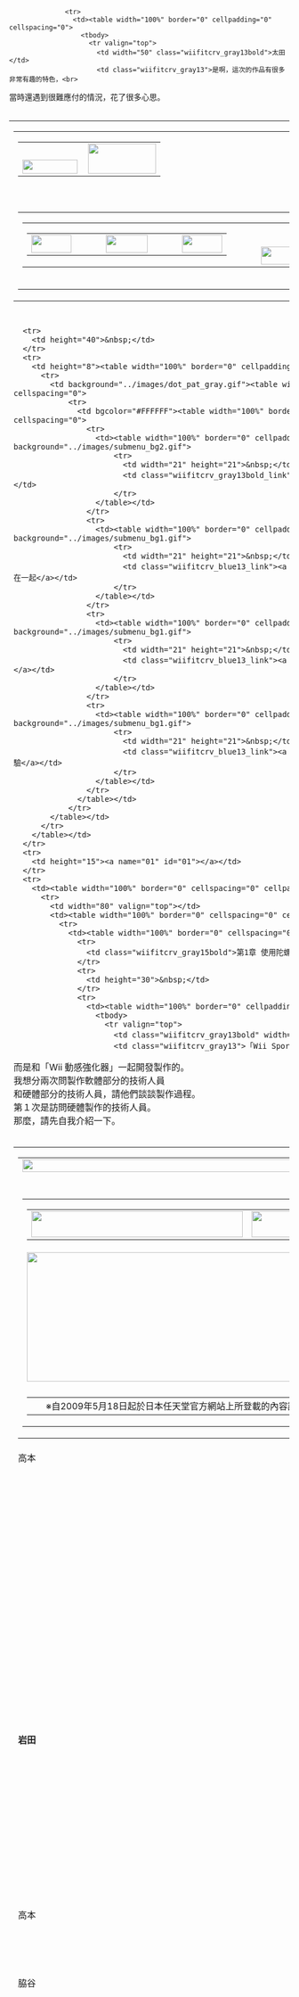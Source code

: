 ﻿<html>
<head>
<meta http-equiv="Content-Type" content="text/html; charset=utf-8">
<title>社長提問『Wii動感強化器』</title>
<style type="text/css">

<!--
body {
	background-image: url();
	margin-left: 0px;
	margin-top: 0px;
	margin-right: 0px;
	margin-bottom: 0px;
}
-->
</style>

<link href="../nintendo.css" rel="stylesheet" type="text/css">
<link rel="short icon" href="../images/nintendo.png">
<link rel="icon" href="../images/nintendo.png" type="image/ico">

<script src="../Scripts/AC_RunActiveContent.js" type="text/javascript"></script>
<script type="text/javascript" src="../Scripts/alttxt.js"></script> 
<style type="text/css"> 
<!-- 
.navtext { 
width:80px; 
font-family: Arial, Helvetica, sans-serif;
font-size:11px; 
border: 1px solid #eaeaea; 
background-color:#ffffff; 
color:#666; 
}
--> 
</style> 
<script type="text/javascript">
<!--
function MM_preloadImages() { //v3.0
  var d=document; if(d.images){ if(!d.MM_p) d.MM_p=new Array();
    var i,j=d.MM_p.length,a=MM_preloadImages.arguments; for(i=0; i<a.length; i++)
    if (a[i].indexOf("#")!=0){ d.MM_p[j]=new Image; d.MM_p[j++].src=a[i];}}
}
//-->
</script>
<script src="../urchin.js" type="text/javascript"></script>
<script type="text/javascript">
    urchinTracker();
</script>

</head>

<body>
<a name="TOP"></a>
<table width="760" height="100%" border="0" align="center" cellpadding="0" cellspacing="0">
  <tr>
    <td valign="top"><table width="100%" border="0" cellspacing="0" cellpadding="0">
      <tr>
        <td><table width="760" border="0" align="center" cellpadding="0" cellspacing="0">
          <tr>
            <td width="99" valign="bottom"><a href="../index.html"><img src="../images/nintendo_logo.gif" width="99" height="25" border="0"></a></td>
            <td><a href="../wii/wii_index.html"><img src="../images/wii_index_04.gif" alt="" width="122" height="54" align="right" border="0"></a></td>
          </tr>
        </table></td>
        </tr>
      <tr>
        <td height="20">&nbsp;</td>
      </tr>
      <tr>
        <td><table width="100%" border="0" cellspacing="0" cellpadding="0">
          <tr>
            <td><table width="100%" border="0" cellspacing="0" cellpadding="0">
                <tr>
                  <td align="right"><table border="0" cellspacing="0" cellpadding="0">
                      <tr>
                        <td valign="top"><a href="../wii/wii_console.html"><img src="../images/wii_index_09.gif" width="72" height="32" border="0"></a></td>
                        <td width="30" valign="top">&nbsp;</td>
                        <td valign="top"><a href="../wii/wii_software.html"><img src="../images/wii_index_11.gif" width="75" height="32" border="0"></a></td>
                        <td width="30" valign="top">&nbsp;</td>
                        <td valign="top"><a href="../wii/wii_channel.html"><img src="../images/wii_index_13.gif" width="72" height="32" border="0"></a></td>
                      </tr>
                  </table></td>
                  <td width="30">&nbsp;</td>
                  <td width="122" valign="bottom"><a href="../ds/ds_index.html"><img src="../images/wii_index_15.gif" width="122" height="32" border="0"></a></td>
                </tr>
            </table></td>
          </tr>
          <tr>
            <td height="19" background="../images/wii_index_16.gif"></td>
          </tr>
        </table></td>
        </tr>
    </table></td>
  </tr>
  <tr>
    <td height="10" valign="top"></td>
  </tr>
  <tr>
    <td valign="top"><table width="100%" border="0" cellspacing="0" cellpadding="0">
      <tr>
        <td><table width="100%" border="0" cellspacing="0" cellpadding="0">
          <tr>
            <td><img src="../images/wsr_interview_title.gif" width="570" height="23"></td>
          </tr>
          <tr>
            <td>&nbsp;</td>
          </tr>
          <tr>
            <td><table width="100%" border="0" cellspacing="0" cellpadding="0">
                <tr>
                  <td><table width="100%" border="0" cellspacing="0" cellpadding="0">
                      <tr>
                        <td><a href="wsr_interview_01.html"><img src="../images/wsr_mp_on.gif" width="380" height="47" border="0"></a></td>
                        <td><a href="wsr_interview_05.html" onmouseout="MM_swapImgRestore()" onmouseover="MM_swapImage('Image22','','../images/wsr_wsr_over.gif',1)"><img src="../images/wsr_wsr_non.gif" name="Image22" width="380" height="47" border="0"></a></td>
                      </tr>
                  </table></td>
                </tr>
                <tr>
                  <td height="5"><img src="../images/wsr_interview_title_1.jpg" width="760" height="232"></td>
                </tr>
                <tr>
                  <td height="5"></td>
                </tr>
                <tr>
                  <td><table width="100%" border="0" cellspacing="0" cellpadding="0">
                      <tr>
                        <td width="10">&nbsp;</td>
                        <td align="right" class="blue11">※自2009年5月18日起於日本任天堂官方網站上所登載的內容譯文。</td>
                        <td width="10">&nbsp;</td>
                      </tr>
                  </table></td>
                </tr>
            </table></td>
          </tr>
        </table></td>
      </tr>
      
      <tr>
        <td height="40">&nbsp;</td>
      </tr>
      <tr>
        <td height="8"><table width="100%" border="0" cellpadding="1" cellspacing="0">
          <tr>
            <td background="../images/dot_pat_gray.gif"><table width="100%" border="0" cellpadding="20" cellspacing="0">
                <tr>
                  <td bgcolor="#FFFFFF"><table width="100%" border="0" align="center" cellpadding="0" cellspacing="0">
                    <tr>
                      <td><table width="100%" border="0" cellpadding="0" cellspacing="0" background="../images/submenu_bg2.gif">
                          <tr>
                            <td width="21" height="21">&nbsp;</td>
                            <td class="wiifitcrv_gray13bold_link"><a href="#01">第1章　使用陀螺儀感應器來全新操作</a></td>
                          </tr>
                      </table></td>
                    </tr>
                    <tr>
                      <td><table width="100%" border="0" cellpadding="0" cellspacing="0" background="../images/submenu_bg1.gif">
                          <tr>
                            <td width="21" height="21">&nbsp;</td>
                            <td class="wiifitcrv_blue13_link"><a href="wsr_interview_02.html">第2章　把兩種感應器組合在一起</a></td>
                          </tr>
                      </table></td>
                    </tr>
                    <tr>
                      <td><table width="100%" border="0" cellpadding="0" cellspacing="0" background="../images/submenu_bg1.gif">
                          <tr>
                            <td width="21" height="21">&nbsp;</td>
                            <td class="wiifitcrv_blue13_link"><a href="wsr_interview_03.html">第3章　雙手也可以很好握</a></td>
                          </tr>
                      </table></td>
                    </tr>
                    <tr>
                      <td><table width="100%" border="0" cellpadding="0" cellspacing="0" background="../images/submenu_bg1.gif">
                          <tr>
                            <td width="21" height="21">&nbsp;</td>
                            <td class="wiifitcrv_blue13_link"><a href="wsr_interview_04.html">第4章　買了壓力鍋來做實驗</a></td>
                          </tr>
                      </table></td>
                    </tr>
                  </table></td>
                </tr>
            </table></td>
          </tr>
        </table></td>
      </tr>
      <tr>
        <td height="15"><a name="01" id="01"></a></td>
      </tr>
      <tr>
        <td><table width="100%" border="0" cellspacing="0" cellpadding="0">
          <tr>
            <td width="80" valign="top"></td>
            <td><table width="100%" border="0" cellspacing="0" cellpadding="0">
              <tr>
                <td><table width="100%" border="0" cellspacing="0" cellpadding="0">
                  <tr>
                    <td class="wiifitcrv_gray15bold">第1章 使用陀螺儀感應器來全新操作</td>
                  </tr>
                  <tr>
                    <td height="30">&nbsp;</td>
                  </tr>
                  <tr>
                    <td><table width="100%" border="0" cellpadding="0" cellspacing="0">
                      <tbody>
                        <tr valign="top">
                          <td class="wiifitcrv_gray13bold" width="50">岩田</td>
                          <td class="wiifitcrv_gray13">「Wii Sports Resort」並不是獨立的軟體，<br>
而是和「Wii 動感強化器」一起開發製作的。<br>
我想分兩次問製作軟體部分的技術人員<br>
和硬體部分的技術人員，請他們談談製作過程。<br>
第１次是訪問硬體製作的技術人員。<br>
那麼，請先自我介紹一下。<br>
                            <br>                            </td>
                        </tr>
                        <tr valign="top">
                          <td class="wiifitcrv_gray13bold">高本</td>
                          <td class="wiifitcrv_gray13">我是綜合開發本部第3組的高本。<br> 
在Wii動感強化器開發中，<br> 
擔任硬體開發的專案總監。<br> 
                            <br>                         </td>
                        </tr>
                        <tr valign="top">
                          <td class="wiifitcrv_gray13bold"><strong>岩田</strong></td>
                          <td class="wiifitcrv_gray13">這次是繼「Wii 主機篇」以來的第2次「社長提問」吧。<br>
                              <br>                          </td>
                        </tr>
                        <tr valign="top">
                          <td class="wiifitcrv_gray13bold">高本</td>
                          <td class="wiifitcrv_gray13">是啊! 請多多指教。<br>
                            <br></td>
                        </tr>
                        <tr valign="top">
                          <td class="wiifitcrv_gray13bold">脇谷</td>
                          <td class="wiifitcrv_gray13">我是脇谷，也是綜合開發本部第3組的。<br>
這次負責機械內部設計的部分。<br>
                            <br></td>
                        </tr>
                      </tbody>
                    </table>
                      <table width="100%" border="0" cellpadding="0" cellspacing="0">
                        <tbody>
                          <tr valign="top">
                            <td width="50" class="wiifitcrv_gray13bold"><strong>伊藤</strong></td>
                            <td class="wiifitcrv_gray13">我是綜合開發本部第2組的伊藤，<br>
負責電子回路的部分。請多多指教。<br>
                                <br>                            </td>
                          </tr>
                        </tbody>
                      </table>
                      <table width="100%" border="0" cellpadding="0" cellspacing="0">
                        <tbody>
                          <tr valign="top">
                            <td class="wiifitcrv_gray13bold" width="50">太田</td>
                            <td class="wiifitcrv_gray13">我是情報開發本部技術製造部門的太田。<br>
雖然我跟大家所屬的部門不同，<br>
但這次是負責SDK的開發部分。<br>
                              <br>                            </td>
                          </tr>
                          <tr valign="top">
                            <td class="wiifitcrv_gray13bold"><strong>岩田</strong></td>
                            <td class="wiifitcrv_gray13">現在太田先生所說的SDK是「Software Development Kit」(軟體開發套件)的簡稱，　<br>
                              能請你簡單說明一下它是什麼嗎？<br>
                                <br>                            </td>
                          </tr>
                          <tr valign="top">
                            <td class="wiifitcrv_gray13bold"><strong>太田</strong></td>
                            <td class="wiifitcrv_gray13">簡單來說，SDK就是設計遊戲軟體的一種套件。<br>
我的工作就好像硬體和遊戲軟體開發人員間的橋樑一樣，<br>
製作好軟體的套件之後，再交給遊戲開發人員。<br>
                              <br>                            </td>
                          </tr>
                          <tr valign="top">
                            <td class="wiifitcrv_gray13bold">岩田</td>
                            <td class="wiifitcrv_gray13">但是你所做的工作，還不只這些吧。<br>
                              <br></td>
                          </tr>
                        </tbody>
                      </table></td>
                  </tr>
                  
                  <tr>
                    <td><table width="100%" border="0" cellpadding="0" cellspacing="0">
                      <tbody>
                        <tr valign="top">
                          <td width="50" class="wiifitcrv_gray13bold">太田</td>
                          <td class="wiifitcrv_gray13">是啊，這次的作品有很多非常有趣的特色，<br> 
當時還遇到很難應付的情況，花了很多心思。<br> 
                            <br>                         </td>
                        </tr>
                        <tr valign="top">
                          <td class="wiifitcrv_gray13bold">岩田</td>
                          <td class="wiifitcrv_gray13">這部分稍後再請你詳細說明。<br>
高本先生，請問Wii動感強化器是<br> 
在什麼時候，怎樣開始開發的呢? <br>
                            <br>                                    </td>
                        </tr>
                      </tbody>
                    </table>
                      <table width="100%" border="0" cellpadding="0" cellspacing="0">
                        <tr valign="top">
                          <td width="50" class="wiifitcrv_gray13bold">高本</td>
                          <td class="wiifitcrv_gray13">真正開始著手進行是在進入2008年之後。<br> 
綜合開發本部長竹田先生說： <br>
「把陀螺儀感應器<sup>（※1）</sup>連接到Wii遙控器上，怎麼樣呢？」<br> 
就是從那個想法開始的。<br>
                            <br></td>
                        </tr>
                        <tbody>
                          <tr valign="top">
                            <td height="10" class="wiifitcrv_gray13bold"></td>
                            <td height="10" class="wiifitcrv_gray13bold"><table width="100%" border="0" cellspacing="0" cellpadding="0">
                              <tr>
                                <td align="center"><br>
                                  <img src="../images/wsr_interview_1.jpg" width="250" height="150"></td>
                              </tr>
                              <tr>
                                <td height="30">&nbsp;</td>
                              </tr>
                            </table></td>
                          </tr>
                          <tr valign="top">
                            <td width="40" class="wiifitcrv_gray13bold">岩田</td>
                            <td class="wiifitcrv_gray13">但是，突然被這樣要求，不會覺得很為難嗎?　<br> 
好不容易把Wii遙控器的護套做好，<br>
終於銷售到世界各地的玩家手上，<br>
現在又馬上被要求「把陀螺儀感應器連接到Wii遙控器上」。<br>
<br>
<table class="wiifitcrv_gray11" border="0">
  <tbody>
    <tr>
      <td width="20" valign="top">※1</td>
      <td valign="top">陀螺儀感應器＝指一種能偵測出物體的角度或回轉速度的儀器。 <br>
        通常用於角度的控制上。gyro是指「輪」或「回轉」的意思。<br>
        <br>      </td>
    </tr>
  </tbody>
</table></td>
                          </tr>
                        </tbody>
                      </table>
                      <table width="100%" border="0" cellpadding="0" cellspacing="0">
                        <tbody>
                          <tr valign="top">
                            <td width="50" class="wiifitcrv_gray13bold">高本</td>
                            <td class="wiifitcrv_gray13">是啊…而且還要重新做新護套。<br>
                                <br>                            </td>
                          </tr>
                          <tr valign="top">
                            <td class="wiifitcrv_gray13bold">岩田</td>
                            <td class="wiifitcrv_gray13">無錯。那，護套的叫法是什麼呢? <br>
                              <br></td>
                          </tr>
                        </tbody>
                      </table>
                      <table width="100%" border="0" cellpadding="0" cellspacing="0">
                        <tbody>
                          <tr valign="top">
                            <td width="50" class="wiifitcrv_gray13bold">高本</td>
                            <td class="wiifitcrv_gray13">就叫「長形護套」。<br>
                                <br>                              </td>
                          </tr>
                        </tbody>
                      </table>
                      <table width="100%" border="0" cellspacing="0" cellpadding="0">
                        <tr>
                          <td align="center"><br>
                            <img src="../images/wsr_interview_2.jpg" width="250" height="150"></td>
                        </tr>
                        <tr>
                          <td height="30">&nbsp;</td>
                        </tr>
                      </table>
                      <table width="100%" border="0" cellpadding="0" cellspacing="0">
                        <tbody>
                          <tr valign="top">
                            <td width="50" class="wiifitcrv_gray13bold"><strong>岩田</strong></td>
                            <td class="wiifitcrv_gray13">真是名符其實呢(笑)。 
                              <br>
                              <br>                            </td>
                          </tr>
                        </tbody>
                      </table>
                      <table width="100%" border="0" cellpadding="0" cellspacing="0">
                        <tbody>
                          <tr valign="top">
                            <td width="50" class="wiifitcrv_gray13bold"><strong>所有人</strong></td>
                            <td class="wiifitcrv_gray13">(笑)<br>
                                <br>                            </td>
                          </tr>
                        </tbody>
                      </table>
                      <table width="100%" border="0" cellpadding="0" cellspacing="0">
                        <tbody>
                          <tr valign="top">
                            <td width="50" class="wiifitcrv_gray13bold">高本</td>
                            <td class="wiifitcrv_gray13">使用Wii 動感強化器時，<br>
必須換上長形護套。<br>
我覺得有些玩家會覺得有點麻煩。<br>
                              <br>                            </td>
                          </tr>
                        </tbody>
                      </table></td>
                  </tr>
                  <tr>
                    <td><table width="100%" border="0" cellpadding="0" cellspacing="0">
                      <tbody>
                        <tr valign="top">
                          <td class="wiifitcrv_gray13bold" width="50">岩田</td>
                          <td class="wiifitcrv_gray13">但是為了使用安全，這也是無可避免的。<br>
                            <br>                         </td>
                        </tr>
                        <tr valign="top">
                          <td class="wiifitcrv_gray13bold">高本</td>
                          <td class="wiifitcrv_gray13">我們真的希望玩家務必換上新護套。<br> 
特別是在玩「Wii Sports」這一系列的遊戲，<br> 
多人一起玩的時候，更一定要換上才好。<br> 
                            <br>                         </td>
                        </tr>
                        <tr valign="top">
                          <td class="wiifitcrv_gray13bold">岩田</td>
                          <td class="wiifitcrv_gray13">這次的新產品能對應和以往不同、或更快的動作，<br>
所以也更應該要考慮到安全性。<br>
因此希望玩家們一定要使用護套。<br>
                            <br></td>
                        </tr>
                        <tr valign="top">
                          <td class="wiifitcrv_gray13bold">高本</td>
                          <td class="wiifitcrv_gray13">無錯。也因為有這個需求，<br>
所以我們決定把Wii動感強化器的主體部分和長形護套一體化。<br>
                            <br></td>
                        </tr>
                        <tr valign="top">
                          <td class="wiifitcrv_gray13bold">岩田</td>
                          <td class="wiifitcrv_gray13">也就是說，Wii動感強化器和長形護套是不可分開的嗎？<br>
                            <br></td>
                        </tr>
                        <tr valign="top">
                          <td class="wiifitcrv_gray13bold">高本</td>
                          <td class="wiifitcrv_gray13">一開始就是一體成型的狀態。 <br>
                            所以決定將附有長形護套的商品 <br>
                            稱為「Wii動感強化器」。 
                            <br>
                            <br></td>
                        </tr>
                      </tbody>
                    </table>
                      <table width="100%" border="0" cellspacing="0" cellpadding="0">
                        <tr>
                          <td align="center"><br>
                            <img src="../images/wsr_interview_3.jpg" width="250" height="150"></td>
                        </tr>
                        <tr>
                          <td height="30">&nbsp;</td>
                        </tr>
                      </table></td>
                  </tr>
                  <tr>
                    <td><table width="100%" border="0" cellpadding="0" cellspacing="0">
                      <tr valign="top">
                        <td width="50" class="wiifitcrv_gray13bold">岩田</td>
                        <td class="wiifitcrv_gray13">為什麼要這麼努力地把Wii動感強化器做出來呢？ <br>
                            <br></td>
                      </tr>
                      <tbody>
                        <tr valign="top">
                          <td class="wiifitcrv_gray13bold" width="40">高本</td>
                          <td class="wiifitcrv_gray13">原本Wii遙控器本身只能感應直線式的動作。<br> 
                            <br>                         </td>
                        </tr>
                        <tr valign="top">
                          <td class="wiifitcrv_gray13bold"><strong>岩田</strong></td>
                          <td class="wiifitcrv_gray13">也就是說，裝在Wii遙控器裡的加速感應器<sup>(※２)</sup><br>
                            原先是只能感應揮動、前刺、後拉等的直線式動作嗎？<br>
                            <br>
                            
                            <table class="wiifitcrv_gray11" border="0">
                              <tbody>
                                <tr>
                                  <td width="20" valign="top">※2</td>
                                  <td valign="top">加速感應器＝一種用來測量速度變化的回路元件。
　　　　　　　<br>
Wii遙控器裡的加速感應器可以測出立體3度空間的加速度。
<br>
                                    <br>                                  </td>
                                </tr>
                              </tbody>
                            </table>
                            <br> 
                                <br>                            </td>
                        </tr>
                        <tr valign="top">
                          <td class="wiifitcrv_gray13bold">高本</td>
                          <td class="wiifitcrv_gray13">對。用專業術語來說，<br> 
在XYZ 3坐標軸的直線式加速度是能被感應出來的。<br>
比如說，玩「Wii Sports」的「高爾夫球」時，<br> 
直線式揮桿的動作是能夠被感應出來的。<br>
                            <br></td>
                        </tr>
                        <tr valign="top">
                          <td class="wiifitcrv_gray13bold">岩田</td>
                          <td class="wiifitcrv_gray13">但高爾夫球桿的擊球面傾斜度，<br>
就不能感應出來了。<br>
                            <br>                          </td>
                        </tr>
                      </tbody>
                    </table>
                      <table width="100%" border="0" cellpadding="0" cellspacing="0">
                        <tbody>
                          <tr valign="top">
                            <td class="wiifitcrv_gray13bold" width="50">高本</td>
                            <td class="wiifitcrv_gray13">是的。所以就無法打出左曲球或右曲球等不同的球路。<br>
在Wii遙控器的加速感應器裡搭載陀螺儀感應器後，<br> 
就能感應總共6個方位的動作。<br>
這樣的話，不只是直線式動作，<br>
連回轉、扭轉等動作也能被感應到，<br>
就可以非常真實地再現玩家的動作。<br>
所以我們覺得陀螺儀感應器有很大的加分效果。<br>
                              <br>                            </td>
                          </tr>
                          <tr valign="top">
                            <td class="wiifitcrv_gray13bold">岩田</td>
                            <td class="wiifitcrv_gray13">如果加分效果那麼大， <br>
                              可能就有人會問：「那為何不一開始就搭載呢？」 <br>
                              <br>                            </td>
                          </tr>
                        </tbody>
                      </table>
                      <table width="100%" border="0" cellspacing="0" cellpadding="0">
                        <tr>
                          <td align="center"><br>
                            <img src="../images/wsr_interview_4.jpg" width="250" height="150"></td>
                        </tr>
                        <tr>
                          <td height="30">&nbsp;</td>
                        </tr>
                      </table>
                      <table width="100%" border="0" cellpadding="0" cellspacing="0">
                        <tbody>
                          <tr valign="top">
                            <td width="50" class="wiifitcrv_gray13bold">高本</td>
                            <td class="wiifitcrv_gray13">其實當初在開發Wii遙控器時， <br>
                              也曾經討論過搭載陀螺儀感應器的事。 <br>
                              但因為遙控器裡容納陀螺儀的空間問題、 <br>
                              和成本問題等因素，就暫緩執行了。 
                              <br>
                              <br>                            </td>
                          </tr>
                          <tr valign="top">
                            <td class="wiifitcrv_gray13bold">岩田</td>
                            <td class="wiifitcrv_gray13">原來如此。 <br>
                              其實陀螺儀感應器本身是 <br>
                              在很久以前就有的測量儀器吧。 
                              <br>
                              <br></td>
                          </tr>
                          <tr valign="top">
                            <td class="wiifitcrv_gray13bold">高本</td>
                            <td class="wiifitcrv_gray13">對。這個儀器原本叫「回轉陀螺儀」， <br>
                              是做為測量角度、回轉速度的儀器。 <br>
                             從以前開始就用在火箭發射、或是船隻航行系統中，以前是體積非常龐大的儀器。<br>
                              <br></td>
                          </tr>
                        </tbody>
                      </table></td>
                  </tr>
                  <tr>
                    <td><table width="100%" border="0" cellspacing="0" cellpadding="0">
                      <tr valign="top">
                        <td width="50" class="wiifitcrv_gray13bold"><strong>岩田</strong></td>
                        <td class="wiifitcrv_gray13">聽說波音客機的機頭裡也有裝這個儀器。 
                          <br>
                          <br>                        </td>
                      </tr>
                      <tr valign="top">
                        <td class="wiifitcrv_gray13bold">高本</td>
                        <td class="wiifitcrv_gray13">對。雖然以前是體積龐大<br>
而又非常昂貴的東西，<br>
不過拜MEMS技術所賜，<br>
它的體積很快就變小，也變便宜了。<br>
                          <br></td>
                      </tr>
                      
                    </table></td>
                  </tr>
                  
                  <tr>
                    <td><table width="100%" border="0" cellpadding="0" cellspacing="0">
                      <tbody>
                        <tr valign="top">
                          <td width="50" class="wiifitcrv_gray13bold">岩田</td>
                          <td class="wiifitcrv_gray13">現在說的MEMS，指的是什麼呢？ <br>
                            能說明一下嗎？ 
                            <br>
                            <br></td>
                        </tr>
                        <tr valign="top">
                          <td class="wiifitcrv_gray13bold">高本</td>
                          <td class="wiifitcrv_gray13">就是「Micro Electro  Mechanical Systems(微機電系統)」，簡稱為MEMS。 <br>
                            就是利用半導體技術，製作極微小機械構造的微細加工技術。 
                              <br>
                              <br></td>
                        </tr>
                        <tr valign="top">
                          <td class="wiifitcrv_gray13bold">岩田</td>
                          <td class="wiifitcrv_gray13">由於有了MEMS的技術， <br>
                            在小型遙控器裡也能裝得下陀螺儀了。 <br>
                            以前在「Mawaru Made in Wario」<sup>(※３)</sup>的作品中， 
                            就使用過陀螺儀感應器了。<br>
                            <br>
                            <table class="wiifitcrv_gray11" border="0">
                              <tbody>
                                <tr>
                                  <td width="20" valign="top">※3</td>
                                  <td valign="top">「Mawaru  Made in Wario」＝是「Made in Wario」系列的第3個作品， 
                                    GAMEBOY  ADVANCE用的軟體，在日本的發售日期是2004年10月。
                                    <br>                                                                      </td>
                                </tr>
                              </tbody>
                            </table>
                            <br>
                            <br></td>
                        </tr>
                      </tbody>
                    </table>                      
                      <table width="100%" border="0" cellspacing="0" cellpadding="0">
                        <tr valign="top">
                          <td width="50" class="wiifitcrv_gray13bold">高本</td>
                          <td class="wiifitcrv_gray13">當時，它被稱為「壓電型陀螺儀」，<br>
和這次公司使用的方式有點不同。<br>
陀螺儀感應器會被快速廣泛應用的契機，<br>
是因為被運用在手持式攝錄放影機的防震方面。<br>
但是上面的陀螺儀是不能直接使用在Wii遙控器裡的。<br>
                            <br></td>
                        </tr>
                        <tr valign="top">
                          <td>&nbsp;</td>
                          <td class="wiifitcrv_gray13"><table width="100%" border="0" cellspacing="0" cellpadding="0">
                            <tr>
                              <td height="180" align="center" valign="bottom"><img src="../images/wsr_interview_5.jpg" width="250" height="150"></td>
                            </tr>
                            <tr>
                              <td height="30">&nbsp;</td>
                            </tr>
                          </table></td>
                        </tr>
                        <tr valign="top">
                          <td class="wiifitcrv_gray13bold">岩田</td>
                          <td class="wiifitcrv_gray13">剛才太田先生有說到，<br>
遇到有點兒難應付的情況呢。<br>
                                <br></td>
                        </tr>
                        <tr valign="top">
                          <td class="wiifitcrv_gray13bold">高本</td>
                          <td class="wiifitcrv_gray13">與其說它相當麻煩、難應付，<br>
不如說它從以前就是一種高難度、不好處理的儀器吧。<br>
不過，竹田先生提出想法時，<br>
我們並沒有想到會有這麼多迂迴曲折的開發過程。<br>
<br></td>
                        </tr>
                        <tr valign="top">
                          <td class="wiifitcrv_gray13bold">岩田</td>
                          <td class="wiifitcrv_gray13">沒想到陀螺儀感應器會這麼難處理。 <br><br></td>
                        </tr>
                        <tr valign="top">
                          <td class="wiifitcrv_gray13bold">高本</td>
                          <td class="wiifitcrv_gray13">是，在很多方面都是很難應付的東西。<br>
                            <br></td>
                        </tr>
                      </table></td>
                  </tr>
                  
                  

                </table></td>
              </tr>
              

            </table></td>
            <td width="80" valign="top">&nbsp;</td>
          </tr>
        </table></td>
      </tr>
      <tr>
        <td>&nbsp;</td>
      </tr>
      <tr>
        <td align="right"><table width="100%" border="0" cellspacing="0" cellpadding="0">
          <tr>
            <td>&nbsp;</td>
            <td align="right"><table border="0" align="right" cellpadding="0" cellspacing="0">
                <tr>
                  <td><img src="../images/next_arrow.gif" width="31" height="31"></td>
                  <td background="../images/next_bg.gif"><table width="100%" border="0" cellspacing="0" cellpadding="0">
                      <tr>
                        <td class="wiifitcrv_blue13_link"><a href="wsr_interview_02.html">下一章　第2章　把兩種感應器組合在一起</a></td>
                        <td width="10">&nbsp;</td>
                      </tr>
                  </table></td>
                  <td><img src="../images/next_bg_arrow.gif" width="31" height="31"></td>
                </tr>
            </table></td>
          </tr>
        </table></td>
      </tr>
      <tr>
        <td>&nbsp;</td>
      </tr>
      <tr>
        <td><table width="100%" border="0" cellpadding="1" cellspacing="0">
          <tr>
            <td background="../images/dot_pat_gray.gif"><table width="100%" border="0" cellpadding="20" cellspacing="0">
                <tr>
                  <td bgcolor="#FFFFFF"><table width="100%" border="0" align="center" cellpadding="0" cellspacing="0">
                    <tr>
                      <td><table width="100%" border="0" cellpadding="0" cellspacing="0" background="../images/submenu_bg2.gif">
                          <tr>
                            <td width="21" height="21">&nbsp;</td>
                            <td class="wiifitcrv_gray13bold_link"><a href="#01">第1章　使用陀螺儀感應器來全新操作</a></td>
                          </tr>
                      </table></td>
                    </tr>
                    <tr>
                      <td><table width="100%" border="0" cellpadding="0" cellspacing="0" background="../images/submenu_bg1.gif">
                          <tr>
                            <td width="21" height="21">&nbsp;</td>
                            <td class="wiifitcrv_blue13_link"><a href="wsr_interview_02.html">第2章　把兩種感應器組合在一起</a></td>
                          </tr>
                      </table></td>
                    </tr>
                    <tr>
                      <td><table width="100%" border="0" cellpadding="0" cellspacing="0" background="../images/submenu_bg1.gif">
                          <tr>
                            <td width="21" height="21">&nbsp;</td>
                            <td class="wiifitcrv_blue13_link"><a href="wsr_interview_03.html">第3章　雙手也可以很好握</a></td>
                          </tr>
                      </table></td>
                    </tr>
                    <tr>
                      <td><table width="100%" border="0" cellpadding="0" cellspacing="0" background="../images/submenu_bg1.gif">
                          <tr>
                            <td width="21" height="21">&nbsp;</td>
                            <td class="wiifitcrv_blue13_link"><a href="wsr_interview_04.html">第4章　買了壓力鍋來做實驗</a></td>
                          </tr>
                      </table></td>
                    </tr>
                  </table></td>
                </tr>
            </table></td>
          </tr>
        </table></td>
      </tr>
      
      <tr>
        <td><table width="100%" border="0" cellspacing="0" cellpadding="0">
          <tr>
            <td><table width="100%" height="60" border="0" cellpadding="0" cellspacing="0">
                <tr>
                  <td>&nbsp;</td>
                </tr>
                <tr>
                  <td height="1" background="../images/wii_console_line.gif"></td>
                </tr>
                <tr>
                  <td>&nbsp;</td>
                </tr>
            </table></td>
          </tr>
          <tr>
            <td><table border="0" align="right" cellpadding="0" cellspacing="0">
                <tr>
                  <td align="center" class="top_link"><a href="#TOP">回頁面頂端</a></td>
                  <td><img src="../images/wii_channel_18.gif" width="15" height="15"></td>
                </tr>
            </table></td>
          </tr>
        </table></td>
      </tr>
      
    </table></td>
  </tr>
  <tr>
    <td height="30" valign="top">&nbsp;</td>
  </tr>
  <tr>
    <td height="74" valign="top"><table width="760" border="0" cellspacing="0" cellpadding="0">
      <tr>
        <td><table width="100%" border="0" cellspacing="0" cellpadding="0">
            <tr>
              <td width="10"><img src="../images/nintendopr_index_28.gif" width="10" height="24"></td>
              <td bgcolor="#EFF1F3"><table width="100%" border="0" cellspacing="0" cellpadding="0">
                  <tr>
                    <td><table border="0" align="left" cellpadding="0" cellspacing="0">
                        <tr>
                          <td width="12" align="center"><img src="../images/nintendopr_index_35.gif" width="8" height="8"></td>
                          <td class="footer_link"><div align="left"><a href="../about_hp.html">利用條款</a></div></td>
                        </tr>
                    </table></td>
                    <td><table border="0" align="right" cellpadding="0" cellspacing="0">
                        <tr>
                          <td width="12" align="center"><img src="../images/nintendopr_index_35.gif" width="8" height="8"></td>
                          <td class="footers_link"><div align="left"><a href="../regionselector/index.htm" target="_blank">Global</a></div></td>
                        </tr>
                    </table></td>
                  </tr>
              </table></td>
              <td width="10"><img src="../images/nintendopr_index_31.gif" width="10" height="24"></td>
            </tr>
        </table></td>
      </tr>
      <tr>
        <td height="20">&nbsp;</td>
      </tr>
      <tr>
        <td height="30" align="center" valign="top" class="black11"><iframe src="../copyright.html" width="100%" height="30" frameborder="0" scrolling="no"></iframe></td>
      </tr>
    </table></td>
  </tr>
</table>
<script type="text/javascript">
var gaJsHost = (("https:" == document.location.protocol) ? "https://ssl." : "http://www.");
document.write(unescape("%3Cscript src='" + gaJsHost + "google-analytics.com/ga.js' type='text/javascript'%3E%3C/script%3E"));
</script>
<script type="text/javascript">
try {
var pageTracker = _gat._getTracker("UA-5796867-2");
pageTracker._trackPageview();
} catch(err) {}</script>
</body>
</html>

